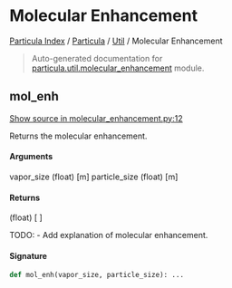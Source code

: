 # Molecular Enhancement

[Particula Index](../../README.md#particula-index) / [Particula](../index.md#particula) / [Util](./index.md#util) / Molecular Enhancement

> Auto-generated documentation for [particula.util.molecular_enhancement](https://github.com/uncscode/particula/blob/main/particula/util/molecular_enhancement.py) module.

## mol_enh

[Show source in molecular_enhancement.py:12](https://github.com/uncscode/particula/blob/main/particula/util/molecular_enhancement.py#L12)

Returns the molecular enhancement.

#### Arguments

vapor_size      (float)  [m]
particle_size   (float)  [m]

#### Returns

(float)  [ ]

TODO:
    - Add explanation of molecular enhancement.

#### Signature

```python
def mol_enh(vapor_size, particle_size): ...
```
